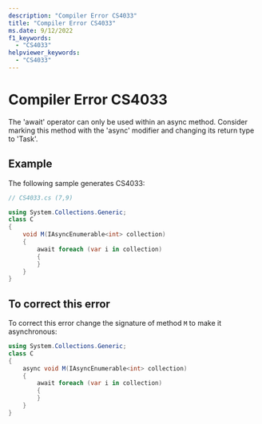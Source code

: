 ```yaml
---
description: "Compiler Error CS4033"
title: "Compiler Error CS4033"
ms.date: 9/12/2022
f1_keywords:
  - "CS4033"
helpviewer_keywords:
  - "CS4033"
---
```

# Compiler Error CS4033

The 'await' operator can only be used within an async method. Consider marking this method with the 'async' modifier and changing its return type to 'Task'.

## Example

 The following sample generates CS4033:

```csharp
// CS4033.cs (7,9)

using System.Collections.Generic;
class C
{
    void M(IAsyncEnumerable<int> collection)
    {
        await foreach (var i in collection)
        {
        }
    }
}
```

## To correct this error

To correct this error change the signature of method `M` to make it asynchronous:

```csharp
using System.Collections.Generic;
class C
{
    async void M(IAsyncEnumerable<int> collection)
    {
        await foreach (var i in collection)
        {
        }
    }
}
```
